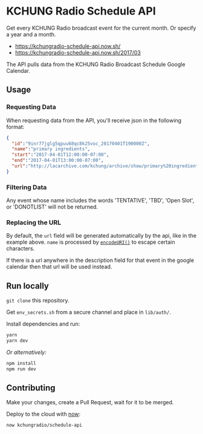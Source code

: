 # KCHUNG Radio Schedule API
Get every KCHUNG Radio broadcast event for the current month. Or specify a year and a month.

- https://kchungradio-schedule-api.now.sh/
- https://kchungradio-schedule-api.now.sh/2017/03

The API pulls data from the KCHUNG Radio Broadcast Schedule Google Calendar.

## Usage

### Requesting Data

When requesting data from the API, you'll receive json in the following format:

```json
{
  "id":"9inr77jglg5qpuu68qc8k25voc_20170401T190000Z",
  "name":"primary ingredients",
  "start":"2017-04-01T12:00:00-07:00",
  "end":"2017-04-01T13:00:00-07:00",
  "url":"http://lacarchive.com/kchung/archive/show/primary%20ingredients"
}
```

### Filtering Data

Any event whose name includes the words 'TENTATIVE', 'TBD', 'Open Slot', or 'DONOTLIST' will not be returned.

### Replacing the URL

By default, the `url` field will be generated automatically by the api, like in the example above. `name` is processed by [`encodeURI()`](https://developer.mozilla.org/en-US/docs/Web/JavaScript/Reference/Global_Objects/encodeURI) to escape certain characters.

If there is a url anywhere in the description field for that event in the google calendar then that url will be used instead.

## Run locally

`git clone` this repository.

Get `env_secrets.sh` from a secure channel and place in `lib/auth/`.

Install dependencies and run:
```bash
yarn
yarn dev
```
_Or alternatively:_
```bash
npm install
npm run dev
```

## Contributing

Make your changes, create a Pull Request, wait for it to be merged.

Deploy to the cloud with [now](https://zeit.co/now):
```bash
now kchungradio/schedule-api
```
